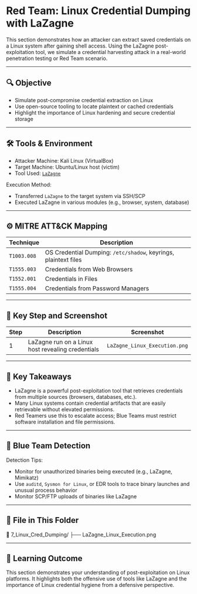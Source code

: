 # Red Team: Linux Credential Dumping with LaZagne

This section demonstrates how an attacker can extract saved credentials on a Linux system after gaining shell access. Using the LaZagne post-exploitation tool, we simulate a credential harvesting attack in a real-world penetration testing or Red Team scenario.

---

## 🔍 Objective

- Simulate post-compromise credential extraction on Linux
- Use open-source tooling to locate plaintext or cached credentials
- Highlight the importance of Linux hardening and secure credential storage

---

## 🛠️ Tools & Environment

- Attacker Machine: Kali Linux (VirtualBox)
- Target Machine: Ubuntu/Linux host (victim)
- Tool Used: [`LaZagne`](https://github.com/AlessandroZ/LaZagne)

Execution Method:
- Transferred `LaZagne` to the target system via SSH/SCP
- Executed LaZagne in various modules (e.g., browser, system, database)

---

## ⚙️ MITRE ATT&CK Mapping

| Technique | Description |
|----------|-------------|
| `T1003.008` | OS Credential Dumping: `/etc/shadow`, keyrings, plaintext files |
| `T1555.003` | Credentials from Web Browsers |
| `T1552.001` | Credentials in Files |
| `T1555.004` | Credentials from Password Managers |

---

## 📸 Key Step and Screenshot

| Step | Description | Screenshot |
|------|-------------|------------|
| 1    | LaZagne run on a Linux host revealing credentials | `LaZagne_Linux_Execution.png` |

---

## 🧠 Key Takeaways

- LaZagne is a powerful post-exploitation tool that retrieves credentials from multiple sources (browsers, databases, etc.).
- Many Linux systems contain credential artifacts that are easily retrievable without elevated permissions.
- Red Teamers use this to escalate access; Blue Teams must restrict software installation and file permissions.

---

## 🔐 Blue Team Detection

Detection Tips:
- Monitor for unauthorized binaries being executed (e.g., LaZagne, Mimikatz)
- Use `auditd`, `Sysmon for Linux`, or EDR tools to trace binary launches and unusual process behavior
- Monitor SCP/FTP uploads of binaries like LaZagne

---

## 📁 File in This Folder

📂 7_Linux_Cred_Dumping/
├── LaZagne_Linux_Execution.png

---

## 🧠 Learning Outcome

This section demonstrates your understanding of post-exploitation on Linux platforms. It highlights both the offensive use of tools like LaZagne and the importance of Linux credential hygiene from a defensive perspective.
